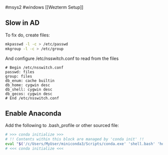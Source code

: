 #msys2 #windows
[[Wezterm Setup]]
## Slow in AD

To fix do, create files:
```bash
mkpasswd -l -c > /etc/passwd
mkgroup -l -c > /etc/group
```

And configure /etc/nsswitch.conf to read from the files

```properties
# Begin /etc/nsswitch.conf
passwd: files
group: files
db_enum: cache builtin
db_home: cygwin desc
db_shell: cygwin desc
db_gecos: cygwin desc
# End /etc/nsswitch.conf
```

## Enable Anaconda

Add the following to .bash_profile or other sourced file:

```bash
# >>> conda initialize >>>
# !! Contents within this block are managed by 'conda init' !!
eval "$('/c/Users/MyUser/miniconda3/Scripts/conda.exe' 'shell.bash' 'hook')"
# <<< conda initialize <<<
```